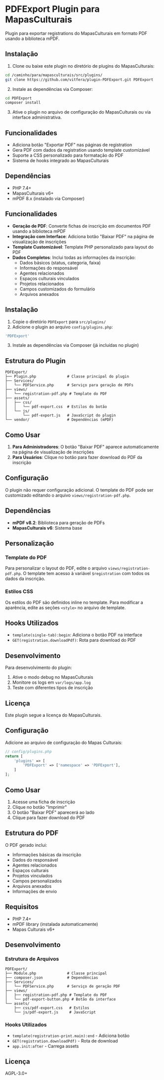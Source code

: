 # PDFExport Plugin para MapasCulturais

Plugin para exportar registrations do MapasCulturais em formato PDF usando a biblioteca mPDF.

## Instalação

1. Clone ou baixe este plugin no diretório de plugins do MapasCulturais:
```bash
cd /caminho/para/mapasculturais/src/plugins/
git clone https://github.com/vitfera/plugin-PDFExport.git PDFExport
```

2. Instale as dependências via Composer:
```bash
cd PDFExport
composer install
```

3. Ative o plugin no arquivo de configuração do MapasCulturais ou via interface administrativa.

## Funcionalidades

- Adiciona botão "Exportar PDF" nas páginas de registration
- Gera PDF com dados da registration usando template customizável
- Suporte a CSS personalizado para formatação do PDF
- Sistema de hooks integrado ao MapasCulturais

## Dependências

- PHP 7.4+
- MapasCulturais v6+
- mPDF 8.x (instalado via Composer)

## Funcionalidades

- **Geração de PDF**: Converte fichas de inscrição em documentos PDF usando a biblioteca mPDF
- **Integração com Interface**: Adiciona botão "Baixar PDF" na página de visualização de inscrições
- **Template Customizável**: Template PHP personalizado para layout do PDF
- **Dados Completos**: Inclui todas as informações da inscrição:
  - Dados básicos (status, categoria, faixa)
  - Informações do responsável
  - Agentes relacionados
  - Espaços culturais vinculados
  - Projetos relacionados
  - Campos customizados do formulário
  - Arquivos anexados

## Instalação

1. Copie o diretório `PDFExport` para `src/plugins/`
2. Adicione o plugin ao arquivo `config/plugins.php`:
```php
'PDFExport'
```
3. Instale as dependências via Composer (já incluídas no plugin)

## Estrutura do Plugin

```
PDFExport/
├── Plugin.php              # Classe principal do plugin
├── Services/
│   └── PDFService.php      # Serviço para geração de PDFs
├── views/
│   └── registration-pdf.php # Template do PDF
├── assets/
│   ├── css/
│   │   └── pdf-export.css  # Estilos do botão
│   └── js/
│       └── pdf-export.js   # JavaScript do plugin
└── vendor/                 # Dependências (mPDF)
```

## Como Usar

1. **Para Administradores**: O botão "Baixar PDF" aparece automaticamente na página de visualização de inscrições
2. **Para Usuários**: Clique no botão para fazer download do PDF da inscrição

## Configuração

O plugin não requer configuração adicional. O template do PDF pode ser customizado editando o arquivo `views/registration-pdf.php`.

## Dependências

- **mPDF v8.2**: Biblioteca para geração de PDFs
- **MapasCulturais v6**: Sistema base

## Personalização

### Template do PDF

Para personalizar o layout do PDF, edite o arquivo `views/registration-pdf.php`. O template tem acesso à variável `$registration` com todos os dados da inscrição.

### Estilos CSS

Os estilos do PDF são definidos inline no template. Para modificar a aparência, edite as seções `<style>` no arquivo de template.

## Hooks Utilizados

- `template(single-tab):begin`: Adiciona o botão PDF na interface
- `GET(registration.downloadPdf)`: Rota para download do PDF

## Desenvolvimento

Para desenvolvimento do plugin:

1. Ative o modo debug no MapasCulturais
2. Monitore os logs em `var/logs/app.log`
3. Teste com diferentes tipos de inscrição

## Licença

Este plugin segue a licença do MapasCulturais.

## Configuração

Adicione ao arquivo de configuração do Mapas Culturais:

```php
// config/plugins.php
return [
    'plugins' => [
        'PDFExport' => ['namespace' => 'PDFExport'],
    ]
];
```

## Como Usar

1. Acesse uma ficha de inscrição
2. Clique no botão "Imprimir" 
3. O botão "Baixar PDF" aparecerá ao lado
4. Clique para fazer download do PDF

## Estrutura do PDF

O PDF gerado inclui:

- Informações básicas da inscrição
- Dados do responsável
- Agentes relacionados
- Espaços culturais
- Projetos vinculados
- Campos personalizados
- Arquivos anexados
- Informações de envio

## Requisitos

- PHP 7.4+
- mPDF library (instalada automaticamente)
- Mapas Culturais v6+

## Desenvolvimento

### Estrutura de Arquivos

```
PDFExport/
├── Module.php              # Classe principal
├── composer.json           # Dependências
├── Services/
│   └── PDFService.php      # Serviço de geração PDF
├── views/
│   ├── registration-pdf.php # Template do PDF
│   └── pdf-export-button.php # Botão da interface
└── assets/
    ├── css/pdf-export.css   # Estilos
    └── js/pdf-export.js     # JavaScript
```

### Hooks Utilizados

- `template(registration-print.main):end` - Adiciona botão
- `GET(registration.downloadPdf)` - Rota de download
- `app.init:after` - Carrega assets

## Licença

AGPL-3.0+